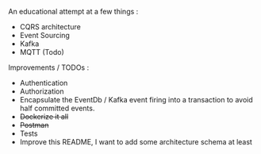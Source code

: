 An educational attempt at a few things : 
- CQRS architecture 
- Event Sourcing
- Kafka 
- MQTT (Todo)

Improvements / TODOs : 
- Authentication
- Authorization
- Encapsulate the EventDb / Kafka event firing into a transaction to avoid half committed events.
- ~~Dockerize it all~~
- ~~Postman~~
- Tests
- Improve this README, I want to add some architecture schema at least